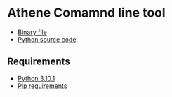 <link rel="stylesheet" href="/athene/static/styles/md.css">
<link rel="shortcut icon" type="image/x-icon" href="/athene/favicon.ico">

# Athene Comamnd line tool

- [Binary file](../bin/Athene.exe)
- [Python source code]("https://github.com/Genius1512/athene/tree/master/athene")

## Requirements

- [Python 3.10.1](https://www.python.org/downloads/release/python-3101/)
- [Pip requirements](../requirements.txt)
